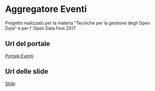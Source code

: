 # Aggregatore Eventi
Progetto realizzato per la materia "Tecniche per la gestione degli Open Data" e per l' Open Data Fest 2017

## Url del portale
[Portale Eventi](https://portale-eventi.firebaseapp.com)

## Url delle slide
[Slide](https://github.com/VickPix/aggregatore-eventi/blob/master/slides/Aggregatore_eventi_Vincenzo_Cimino.pdf)